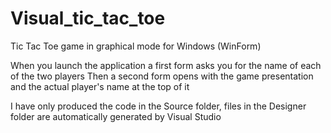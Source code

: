 # Visual_tic_tac_toe
Tic Tac Toe game in graphical mode for Windows (WinForm)

When you launch the application a first form asks you for the name of each of the two players
Then a second form opens with the game presentation and the actual player's name at the top of it

I have only produced the code in the Source folder, files in the Designer folder are automatically generated by Visual Studio
